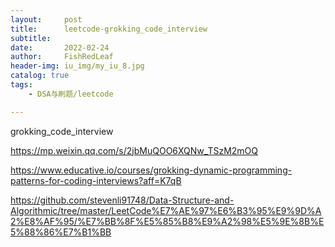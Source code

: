 ```yaml
---
layout:     post
title:      leetcode-grokking_code_interview
subtitle:   
date:       2022-02-24
author:     FishRedLeaf
header-img: iu_img/my_iu_8.jpg
catalog: true
tags:
    - DSA与刷题/leetcode

---
```


grokking_code_interview

https://mp.weixin.qq.com/s/2jbMuQOO6XQNw_TSzM2mOQ

https://www.educative.io/courses/grokking-dynamic-programming-patterns-for-coding-interviews?aff=K7qB

https://github.com/stevenli91748/Data-Structure-and-Algorithmic/tree/master/LeetCode%E7%AE%97%E6%B3%95%E9%9D%A2%E8%AF%95/%E7%BB%8F%E5%85%B8%E9%A2%98%E5%9E%8B%E5%88%86%E7%B1%BB

